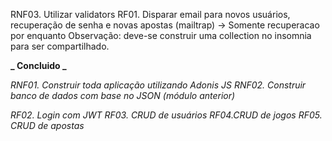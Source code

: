 RNF03. Utilizar validators
RF01. Disparar email para novos usuários, recuperação de senha e novas apostas (mailtrap) -> Somente recuperacao por enquanto
Observação: deve-se construir uma collection no insomnia para ser compartilhado.

**_ Concluido _**

_RNF01. Construir toda aplicação utilizando Adonis JS_
_RNF02. Construir banco de dados com base no JSON (módulo anterior)_

_RF02. Login com JWT_
_RF03. CRUD de usuários_
_RF04.CRUD de jogos_
_RF05. CRUD de apostas_
